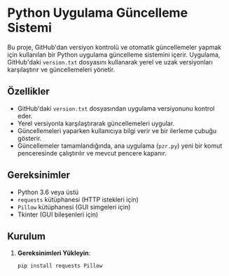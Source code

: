 # Python Uygulama Güncelleme Sistemi

Bu proje, GitHub'dan versiyon kontrolü ve otomatik güncellemeler yapmak için kullanılan bir Python uygulama güncelleme sistemini içerir. Uygulama, GitHub'daki `version.txt` dosyasını kullanarak yerel ve uzak versiyonları karşılaştırır ve güncellemeleri yönetir.

## Özellikler

- GitHub'daki `version.txt` dosyasından uygulama versiyonunu kontrol eder.
- Yerel versiyonla karşılaştırarak güncellemeleri uygular.
- Güncellemeleri yaparken kullanıcıya bilgi verir ve bir ilerleme çubuğu gösterir.
- Güncellemeler tamamlandığında, ana uygulama (`pzr.py`) yeni bir komut penceresinde çalıştırılır ve mevcut pencere kapanır.

## Gereksinimler

- Python 3.6 veya üstü
- `requests` kütüphanesi (HTTP istekleri için)
- `Pillow` kütüphanesi (GUI simgeleri için)
- Tkinter (GUI bileşenleri için)

## Kurulum

1. **Gereksinimleri Yükleyin**:
   ```bash
   pip install requests Pillow
